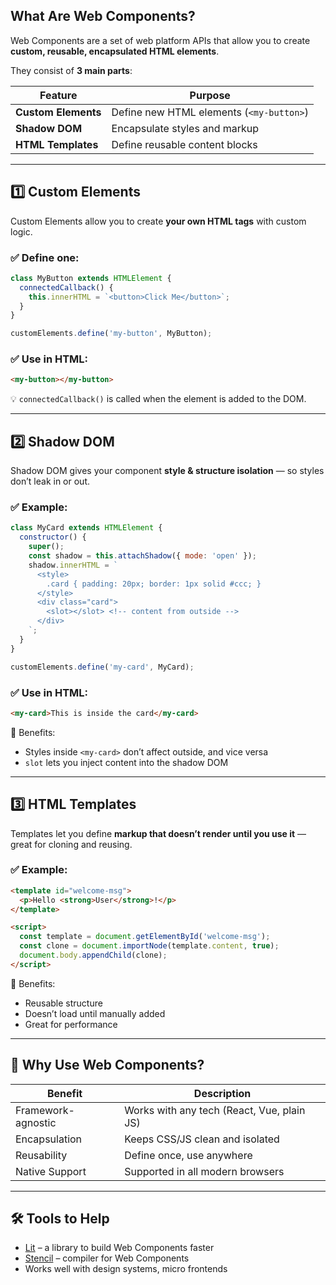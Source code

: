 

##  What Are Web Components?

Web Components are a set of web platform APIs that allow you to create **custom, reusable, encapsulated HTML elements**.

They consist of **3 main parts**:

| Feature             | Purpose                                  |
| ------------------- | ---------------------------------------- |
| **Custom Elements** | Define new HTML elements (`<my-button>`) |
| **Shadow DOM**      | Encapsulate styles and markup            |
| **HTML Templates**  | Define reusable content blocks           |

---

## 1️⃣ Custom Elements

Custom Elements allow you to create **your own HTML tags** with custom logic.

### ✅ Define one:

```js
class MyButton extends HTMLElement {
  connectedCallback() {
    this.innerHTML = `<button>Click Me</button>`;
  }
}

customElements.define('my-button', MyButton);
```

### ✅ Use in HTML:

```html
<my-button></my-button>
```

💡 `connectedCallback()` is called when the element is added to the DOM.

---

## 2️⃣ Shadow DOM

Shadow DOM gives your component **style & structure isolation** — so styles don’t leak in or out.

### ✅ Example:

```js
class MyCard extends HTMLElement {
  constructor() {
    super();
    const shadow = this.attachShadow({ mode: 'open' });
    shadow.innerHTML = `
      <style>
        .card { padding: 20px; border: 1px solid #ccc; }
      </style>
      <div class="card">
        <slot></slot> <!-- content from outside -->
      </div>
    `;
  }
}

customElements.define('my-card', MyCard);
```

### ✅ Use in HTML:

```html
<my-card>This is inside the card</my-card>
```

🎯 Benefits:

* Styles inside `<my-card>` don’t affect outside, and vice versa
* `slot` lets you inject content into the shadow DOM

---

## 3️⃣ HTML Templates

Templates let you define **markup that doesn’t render until you use it** — great for cloning and reusing.

### ✅ Example:

```html
<template id="welcome-msg">
  <p>Hello <strong>User</strong>!</p>
</template>

<script>
  const template = document.getElementById('welcome-msg');
  const clone = document.importNode(template.content, true);
  document.body.appendChild(clone);
</script>
```

🎯 Benefits:

* Reusable structure
* Doesn’t load until manually added
* Great for performance

---

## 🧠 Why Use Web Components?

| Benefit            | Description                                |
| ------------------ | ------------------------------------------ |
| Framework-agnostic | Works with any tech (React, Vue, plain JS) |
| Encapsulation      | Keeps CSS/JS clean and isolated            |
| Reusability        | Define once, use anywhere                  |
| Native Support     | Supported in all modern browsers           |

---

## 🛠️ Tools to Help

* [Lit](https://lit.dev) – a library to build Web Components faster
* [Stencil](https://stenciljs.com) – compiler for Web Components
* Works well with design systems, micro frontends


